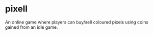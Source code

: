# pixell
An online game where players can buy/sell coloured pixels using coins gained from an idle game.
